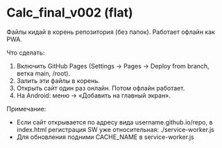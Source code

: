 # Calc_final_v002 (flat)
Файлы кидай в корень репозитория (без папок). Работает офлайн как PWA.

Что сделать:
1) Включить GitHub Pages (Settings → Pages → Deploy from branch, ветка main, /root).
2) Залить эти файлы в корень.
3) Открыть сайт один раз онлайн. Потом офлайн работает.
4) На Android: меню → «Добавить на главный экран».

Примечание:
- Если сайт открывается по адресу вида username.github.io/repo, в index.html регистрация SW уже относительная: ./service-worker.js
- Для обновления подними CACHE_NAME в service-worker.js
